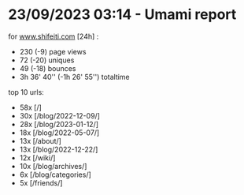 # 23/09/2023 03:14 - Umami report
for www.shifeiti.com [24h] :

 - 230 (-9) page views
 - 72 (-20) uniques
 - 49 (-18) bounces
 - 3h 36' 40'' (-1h 26' 55'') totaltime


top 10 urls:
 - 58x [/]
 - 30x [/blog/2022-12-09/]
 - 28x [/blog/2023-01-12/]
 - 18x [/blog/2022-05-07/]
 - 13x [/about/]
 - 13x [/blog/2022-12-22/]
 - 12x [/wiki/]
 - 10x [/blog/archives/]
 - 6x [/blog/categories/]
 - 5x [/friends/]


